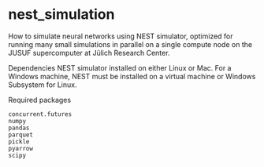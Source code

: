 # nest_simulation
How to simulate neural networks using NEST simulator, optimized for running many small simulations in parallel on a single compute node on the JUSUF supercomputer at Jülich Research Center.

Dependencies
NEST simulator installed on either Linux or Mac.
For a Windows machine, NEST must be installed on a virtual machine or Windows Subsystem for Linux.

Required packages
```
concurrent.futures
numpy
pandas
parquet
pickle
pyarrow
scipy
```

